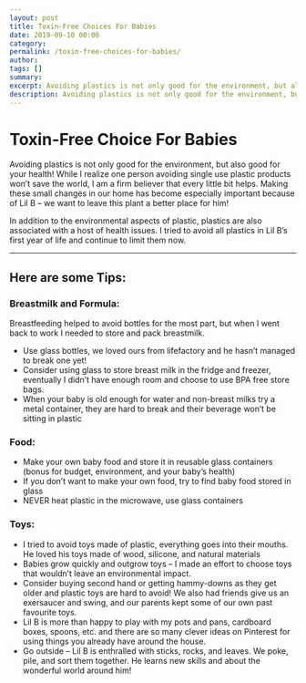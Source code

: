 ```yaml
---
layout: post
title: Toxin-Free Choices For Babies
date: 2019-09-10 00:00
category: 
permalink: /toxin-free-choices-for-babies/
author: 
tags: []
summary: 
excerpt: Avoiding plastics is not only good for the environment, but also good for your health! While I realize one person avoiding single use plastic products won’t save the world, I am a firm believer that
description: Avoiding plastics is not only good for the environment, but also good for your health! Making these small changes in our home has become especially...
---
```

# Toxin-Free Choice For Babies

Avoiding plastics is not only good for the environment, but also good for your health! While I realize one person avoiding single use plastic products won’t save the world, I am a firm believer that every little bit helps. Making these small changes in our home has become especially important because of Lil B – we want to leave this plant a better place for him! 

In addition to the environmental aspects of plastic, plastics are also associated with a host of health issues. I tried to avoid all plastics in Lil B’s first year of life and continue to limit them now.

***

## Here are some Tips:

### Breastmilk and Formula:

Breastfeeding helped to avoid bottles for the most part, but when I went back to work I needed to store and pack breastmilk. 

* Use glass bottles, we loved ours from lifefactory and he hasn’t managed to break one yet!
* Consider using glass to store breast milk in the fridge and freezer, eventually I didn’t have enough room and choose to use BPA free store bags.
* When your baby is old enough for water and non-breast milks try a metal container, they are hard to break and their beverage won’t be sitting in plastic

### Food:

* Make your own baby food and store it in reusable glass containers (bonus for budget, environment, and your baby’s health)
* If you don’t want to make your own food, try to find baby food stored in glass 
* NEVER heat plastic in the microwave, use glass containers

### Toys:

* I tried to avoid toys made of plastic, everything goes into their mouths. He loved his toys made of wood, silicone, and natural materials
* Babies grow quickly and outgrow toys – I made an effort to choose toys that wouldn’t leave an environmental impact. 
* Consider buying second hand or getting hammy-downs as they get older and plastic toys are hard to avoid! We also had friends give us an exersaucer and swing, and our parents kept some of our own past favourite toys. 
* Lil B is more than happy to play with my pots and pans, cardboard boxes, spoons, etc. and there are so many clever ideas on Pinterest for using things you already have around the house.
* Go outside – Lil B is enthralled with sticks, rocks, and leaves. We poke, pile, and sort them together. He learns new skills and about the wonderful world around him!

